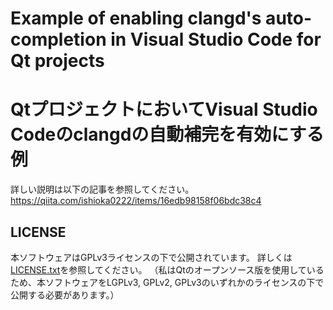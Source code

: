 # Example of enabling clangd's auto-completion in Visual Studio Code for Qt projects
# QtプロジェクトにおいてVisual Studio Codeのclangdの自動補完を有効にする例

詳しい説明は以下の記事を参照してください。  
https://qiita.com/ishioka0222/items/16edb98158f06bdc38c4

## LICENSE

本ソフトウェアはGPLv3ライセンスの下で公開されています。
詳しくは[LICENSE.txt](./LICENSE.txt)を参照してください。
（私はQtのオープンソース版を使用しているため、本ソフトウェアをLGPLv3, GPLv2, GPLv3のいずれかのライセンスの下で公開する必要があります。）
